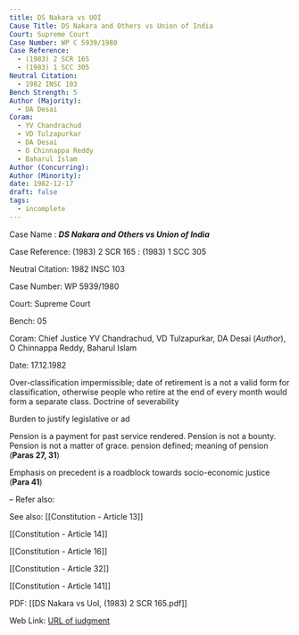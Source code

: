 ```yaml
---
title: DS Nakara vs UOI
Cause Title: DS Nakara and Others vs Union of India
Court: Supreme Court
Case Number: WP C 5939/1980
Case Reference:
  - (1983) 2 SCR 165
  - (1983) 1 SCC 305
Neutral Citation:
  - 1982 INSC 103
Bench Strength: 5
Author (Majority):
  - DA Desai
Coram:
  - YV Chandrachud
  - VD Tulzapurkar
  - DA Desai
  - O Chinnappa Reddy
  - Baharul Islam
Author (Concurring): 
Author (Minority): 
date: 1982-12-17
draft: false
tags:
  - incomplete
---
```

Case Name : ***DS Nakara and Others vs Union of India***

Case Reference: (1983) 2 SCR 165 :  (1983) 1 SCC 305

Neutral Citation: 1982 INSC 103

Case Number: WP 5939/1980

Court: Supreme Court

Bench: 05

Coram: Chief Justice YV Chandrachud, VD Tulzapurkar, DA Desai (*Author*), O Chinnappa Reddy, Baharul Islam

Date: 17.12.1982

Over-classification impermissible; date of retirement is a not a valid form for classification, otherwise people who retire at the end of every month would form a separate class.
Doctrine of severability 

Burden to justify legislative or ad

Pension is a payment for past service rendered. Pension is not a bounty. Pension is not a matter of grace. 
	pension defined; meaning of pension (**Paras 27, 31**)

Emphasis on precedent is a roadblock towards socio-economic justice (**Para 41**)

–
Refer also:

See also:
[[Constitution - Article 13]]

[[Constitution - Article 14]]

[[Constitution - Article 16]]

[[Constitution - Article 32]]

[[Constitution - Article 141]]

PDF:
[[DS Nakara vs UoI, (1983) 2 SCR 165.pdf]]

Web Link: <a href="/All judgments/DS Nakara vs UoI, (1983) 2 SCR 165.pdf" target="_blank">URL of judgment</a>